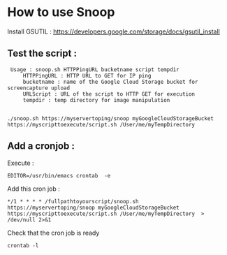 How to use Snoop
================


Install GSUTIL : https://developers.google.com/storage/docs/gsutil_install



Test the script : 
-----------------

     Usage : snoop.sh HTTPPingURL bucketname script tempdir
         HTTPPingURL : HTTP URL to GET for IP ping
         bucketname : name of the Google Cloud Storage bucket for screencapture upload
         URLScript : URL of the script to HTTP GET for execution
         tempdir : temp directory for image manipulation


    ./snoop.sh https://myservertoping/snoop myGoogleCloudStorageBucket https://myscripttoexecute/script.sh /User/me/myTempDirectory


Add a cronjob :
---------------

Execute :

    EDITOR=/usr/bin/emacs crontab  -e

Add this cron job :

    */1 * * * * /fullpathtoyourscript/snoop.sh  https://myservertoping/snoop myGoogleCloudStorageBucket https://myscripttoexecute/script.sh /User/me/myTempDirectory  > /dev/null 2>&1

Check that the cron job is ready

    crontab -l
    

